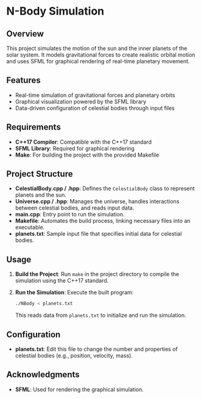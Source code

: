 # N-Body Simulation

## Overview
This project simulates the motion of the sun and the inner planets of the solar system. It models gravitational forces to create realistic orbital motion and uses SFML for graphical rendering of real-time planetary movement.

## Features
- Real-time simulation of gravitational forces and planetary orbits
- Graphical visualization powered by the SFML library
- Data-driven configuration of celestial bodies through input files

## Requirements
- **C++17 Compiler**: Compatible with the C++17 standard
- **SFML Library**: Required for graphical rendering
- **Make**: For building the project with the provided Makefile

## Project Structure
- **CelestialBody.cpp / .hpp**: Defines the `CelestialBody` class to represent planets and the sun.
- **Universe.cpp / .hpp**: Manages the universe, handles interactions between celestial bodies, and reads input data.
- **main.cpp**: Entry point to run the simulation.
- **Makefile**: Automates the build process, linking necessary files into an executable.
- **planets.txt**: Sample input file that specifies initial data for celestial bodies.

## Usage
1. **Build the Project**:
   Run `make` in the project directory to compile the simulation using the C++17 standard.
   
2. **Run the Simulation**:
   Execute the built program:
   ```bash
   ./NBody < planets.txt
   ```
   This reads data from `planets.txt` to initialize and run the simulation.

## Configuration
- **planets.txt**: Edit this file to change the number and properties of celestial bodies (e.g., position, velocity, mass).

## Acknowledgments
- **SFML**: Used for rendering the graphical simulation.
